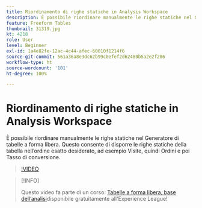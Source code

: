 ```yaml
---
title: Riordinamento di righe statiche in Analysis Workspace
description: È possibile riordinare manualmente le righe statiche nel Generatore di tabelle a forma libera. Questo consente di disporre le righe statiche della tabella nell’ordine esatto desiderato, ad esempio Visite, quindi Ordini e poi Tasso di conversione.
feature: Freeform Tables
thumbnail: 31319.jpg
kt: 4218
role: User
level: Beginner
exl-id: 1a4e82fe-12ac-4c44-afec-60010f1214f6
source-git-commit: 561a36a8e3dc62b99c0efef2d62480b5a2e2f206
workflow-type: ht
source-wordcount: '101'
ht-degree: 100%

---
```


# Riordinamento di righe statiche in Analysis Workspace

È possibile riordinare manualmente le righe statiche nel Generatore di tabelle a forma libera. Questo consente di disporre le righe statiche della tabella nell’ordine esatto desiderato, ad esempio Visite, quindi Ordini e poi Tasso di conversione.

>[!VIDEO](https://video.tv.adobe.com/v/31319/?quality=12)

>[!INFO]
>
> Questo video fa parte di un corso: [Tabelle a forma libera, base dell’analisi](https://experienceleague.adobe.com/?recommended=Analytics-U-1-2020.3)disponibile gratuitamente all&#39;Experience League!
